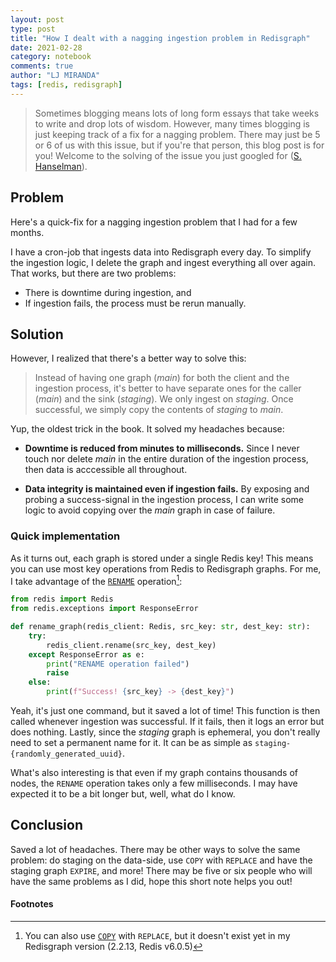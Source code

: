 ```yaml
---
layout: post
type: post
title: "How I dealt with a nagging ingestion problem in Redisgraph"
date: 2021-02-28
category: notebook
comments: true
author: "LJ MIRANDA"
tags: [redis, redisgraph]
---
```


> Sometimes blogging means lots of long form essays that take weeks to write and drop lots of wisdom.
> However, many times blogging is just keeping track of a fix for a nagging problem. There may just be 5 or 6 of us with this issue, but if you're that person, this blog post is for you! Welcome to the solving of the issue you just googled for ([S. Hanselman](https://www.hanselman.com/blog/fix-for-elgato-key-light-not-found-by-control-center)).

## Problem

Here's a quick-fix for a nagging ingestion problem that I had for a few months.

I have a cron-job that ingests data into Redisgraph every day. To simplify the
ingestion logic, I delete the graph and ingest everything all over again. That
works, but there are two problems:
* There is downtime during ingestion, and
* If ingestion fails, the process must be rerun manually.

<!-- Insert some fun pixel art for the two problems -->

## Solution

However, I realized that there's a better way to solve this: 

> Instead of having one graph (*main*) for both the client and the
> ingestion process, it's better to have separate ones for the caller (*main*) and
> the sink (*staging*). We only ingest on *staging*. Once successful, we simply
> copy the contents of *staging* to *main*.

<!-- Insert some fun pixel art on how it works -->

Yup, the oldest trick in the book. It solved my headaches because:

* **Downtime is reduced from minutes to milliseconds.** Since I never touch nor
    delete *main* in the entire duration of the ingestion process, then data is
    acccessible all throughout.

* **Data integrity is maintained even if ingestion fails.** By exposing and probing a
    success-signal in the ingestion process, I can write some logic to avoid
    copying over the *main* graph in case of failure.


### Quick implementation

As it turns out, each graph is stored under a single Redis key! This means you can
use most key operations from Redis to Redisgraph graphs. For me, I take
advantage of the [`RENAME`](https://redis.io/commands/rename) operation[^1]:


```python
from redis import Redis
from redis.exceptions import ResponseError

def rename_graph(redis_client: Redis, src_key: str, dest_key: str):
    try:
        redis_client.rename(src_key, dest_key)
    except ResponseError as e:
        print("RENAME operation failed")
        raise
    else:
        print(f"Success! {src_key} -> {dest_key}")
```

Yeah, it's just one command, but it saved a lot of time! This function is then
called whenever ingestion was successful. If it fails, then it logs an error
but does nothing. Lastly, since the *staging* graph is ephemeral, you don't
really need to set a permanent name for it. It can be as simple as
`staging-{randomly_generated_uuid}`. 

What's also interesting is that even if my graph contains thousands of nodes,
the `RENAME` operation takes only a few milliseconds. I may have expected it to
be a bit longer but, well, what do I know.

## Conclusion

Saved a lot of headaches. There may be other ways to solve the same
problem: do staging on the data-side, use `COPY` with `REPLACE` and have the
staging graph `EXPIRE`, and more! There may be five or six people who will
have the same problems as I did, hope this short note helps you out!


#### Footnotes

[^1]: You can also use [`COPY`](https://redis.io/commands/copy) with `REPLACE`, but it doesn't exist yet in my Redisgraph version (2.2.13, Redis v6.0.5)

